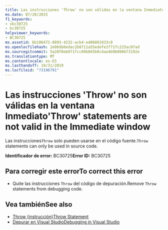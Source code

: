 ```yaml
---
title: Las instrucciones 'Throw' no son válidas en la ventana Inmediato
ms.date: 07/20/2015
f1_keywords:
- vbc30725
- bc30725
helpviewer_keywords:
- BC30725
ms.assetid: bb106472-0893-4232-acb4-ed06081933c0
ms.openlocfilehash: 2e06db6edac2b8711a55edefe2f71fc225ac07ad
ms.sourcegitcommit: 5a28f8eb071fcc09b045b0c4ae4b96898673192e
ms.translationtype: MT
ms.contentlocale: es-ES
ms.lasthandoff: 10/31/2019
ms.locfileid: "73196791"
---
```

# <a name="throw-statements-are-not-valid-in-the-immediate-window"></a><span data-ttu-id="81bf4-102">Las instrucciones 'Throw' no son válidas en la ventana Inmediato</span><span class="sxs-lookup"><span data-stu-id="81bf4-102">'Throw' statements are not valid in the Immediate window</span></span>
<span data-ttu-id="81bf4-103">Las instrucciones`Throw` solo pueden usarse en el código fuente.</span><span class="sxs-lookup"><span data-stu-id="81bf4-103">`Throw` statements can only be used in source code.</span></span>  
  
 <span data-ttu-id="81bf4-104">**Identificador de error:** BC30725</span><span class="sxs-lookup"><span data-stu-id="81bf4-104">**Error ID:** BC30725</span></span>  
  
## <a name="to-correct-this-error"></a><span data-ttu-id="81bf4-105">Para corregir este error</span><span class="sxs-lookup"><span data-stu-id="81bf4-105">To correct this error</span></span>  
  
- <span data-ttu-id="81bf4-106">Quite las instrucciones `Throw` del código de depuración.</span><span class="sxs-lookup"><span data-stu-id="81bf4-106">Remove `Throw` statements from debugging code.</span></span>  
  
## <a name="see-also"></a><span data-ttu-id="81bf4-107">Vea también</span><span class="sxs-lookup"><span data-stu-id="81bf4-107">See also</span></span>

- [<span data-ttu-id="81bf4-108">Throw (instrucción)</span><span class="sxs-lookup"><span data-stu-id="81bf4-108">Throw Statement</span></span>](../../visual-basic/language-reference/statements/throw-statement.md)
- [<span data-ttu-id="81bf4-109">Depurar en Visual Studio</span><span class="sxs-lookup"><span data-stu-id="81bf4-109">Debugging in Visual Studio</span></span>](/visualstudio/debugger/debugger-feature-tour)
